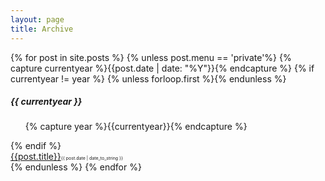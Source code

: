 ```yaml
---
layout: page
title: Archive
---
```

<style>
li{
    list-style-type:none;
}
</style>
<div class="sidebar-archive">
    <div class="post">
        {% for post in site.posts %}
            {% unless post.menu == 'private'%}
            {% capture currentyear %}{{post.date | date: "%Y"}}{% endcapture %}
            {% if currentyear != year %}
                {% unless forloop.first %}{% endunless %}
                    <h5>{{ currentyear }}</h5>
                    <ul class="posts">
                    {% capture year %}{{currentyear}}{% endcapture %}
                    </ul>
                {% endif %}
            <li><a href="{{post.url| prepend: site.url}}">{{post.title}}</a><span style="font-size:0.5em">{{ post.date | date_to_string }}</span></li>
            {% endunless %}
        {% endfor %}
    </div>
</div>

